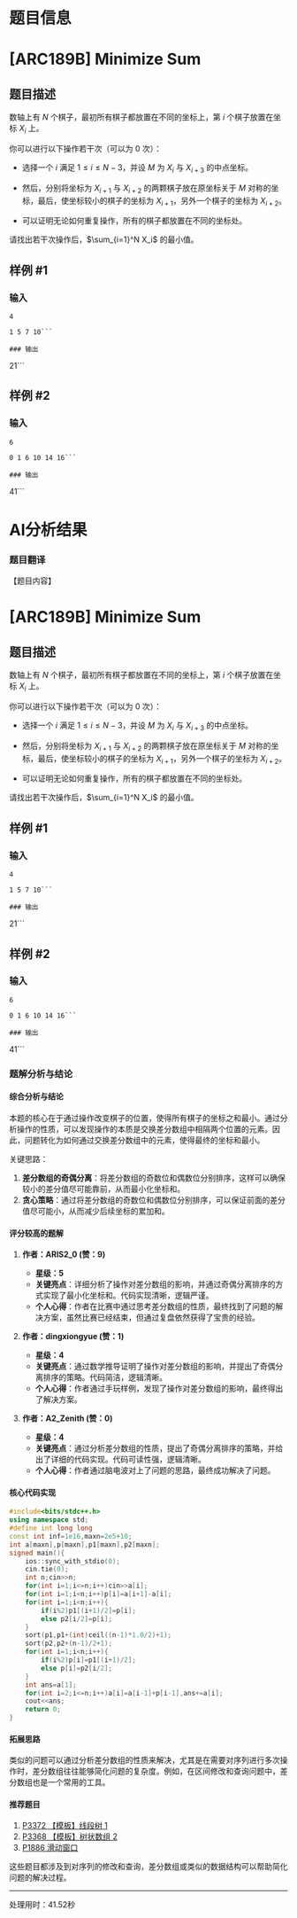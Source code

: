 # 题目信息

# [ARC189B] Minimize Sum

## 题目描述

数轴上有 $N$ 个棋子，最初所有棋子都放置在不同的坐标上，第 $i$ 个棋子放置在坐标 $X_i$ 上。

你可以进行以下操作若干次（可以为 $0$ 次）：

- 选择一个 $i$ 满足 $1\le i\le N-3$，并设 $M$ 为 $X_i$ 与 $X_{i+3}$ 的中点坐标。

- 然后，分别将坐标为 $X_{i+1}$ 与 $X_{i+2}$ 的两颗棋子放在原坐标关于 $M$ 对称的坐标，最后，使坐标较小的棋子的坐标为 $X_{i+1}$，另外一个棋子的坐标为 $X_{i+2}$。

- 可以证明无论如何重复操作，所有的棋子都放置在不同的坐标处。

请找出若干次操作后，$\sum_{i=1}^N X_i$ 的最小值。

## 样例 #1

### 输入

```
4

1 5 7 10```

### 输出

```
21```

## 样例 #2

### 输入

```
6

0 1 6 10 14 16```

### 输出

```
41```

# AI分析结果

### 题目翻译
【题目内容】
# [ARC189B] Minimize Sum

## 题目描述

数轴上有 $N$ 个棋子，最初所有棋子都放置在不同的坐标上，第 $i$ 个棋子放置在坐标 $X_i$ 上。

你可以进行以下操作若干次（可以为 $0$ 次）：

- 选择一个 $i$ 满足 $1\le i\le N-3$，并设 $M$ 为 $X_i$ 与 $X_{i+3}$ 的中点坐标。

- 然后，分别将坐标为 $X_{i+1}$ 与 $X_{i+2}$ 的两颗棋子放在原坐标关于 $M$ 对称的坐标，最后，使坐标较小的棋子的坐标为 $X_{i+1}$，另外一个棋子的坐标为 $X_{i+2}$。

- 可以证明无论如何重复操作，所有的棋子都放置在不同的坐标处。

请找出若干次操作后，$\sum_{i=1}^N X_i$ 的最小值。

## 样例 #1

### 输入

```
4

1 5 7 10```

### 输出

```
21```

## 样例 #2

### 输入

```
6

0 1 6 10 14 16```

### 输出

```
41```

### 题解分析与结论

#### 综合分析与结论
本题的核心在于通过操作改变棋子的位置，使得所有棋子的坐标之和最小。通过分析操作的性质，可以发现操作的本质是交换差分数组中相隔两个位置的元素。因此，问题转化为如何通过交换差分数组中的元素，使得最终的坐标和最小。

关键思路：
1. **差分数组的奇偶分离**：将差分数组的奇数位和偶数位分别排序，这样可以确保较小的差分值尽可能靠前，从而最小化坐标和。
2. **贪心策略**：通过将差分数组的奇数位和偶数位分别排序，可以保证前面的差分值尽可能小，从而减少后续坐标的累加和。

#### 评分较高的题解
1. **作者：ARIS2_0 (赞：9)**
   - **星级：5**
   - **关键亮点**：详细分析了操作对差分数组的影响，并通过奇偶分离排序的方式实现了最小化坐标和。代码实现清晰，逻辑严谨。
   - **个人心得**：作者在比赛中通过思考差分数组的性质，最终找到了问题的解决方案，虽然比赛已经结束，但通过复盘依然获得了宝贵的经验。

2. **作者：dingxiongyue (赞：1)**
   - **星级：4**
   - **关键亮点**：通过数学推导证明了操作对差分数组的影响，并提出了奇偶分离排序的策略。代码简洁，逻辑清晰。
   - **个人心得**：作者通过手玩样例，发现了操作对差分数组的影响，最终得出了解决方案。

3. **作者：A2_Zenith (赞：0)**
   - **星级：4**
   - **关键亮点**：通过分析差分数组的性质，提出了奇偶分离排序的策略，并给出了详细的代码实现。代码可读性强，逻辑清晰。
   - **个人心得**：作者通过脑电波对上了问题的思路，最终成功解决了问题。

#### 核心代码实现
```cpp
#include<bits/stdc++.h>
using namespace std;
#define int long long
const int inf=1e16,maxn=2e5+10;
int a[maxn],p[maxn],p1[maxn],p2[maxn];
signed main(){
	ios::sync_with_stdio(0);
	cin.tie(0);
	int n;cin>>n;
	for(int i=1;i<=n;i++)cin>>a[i];
	for(int i=1;i<n;i++)p[i]=a[i+1]-a[i];
	for(int i=1;i<n;i++){
		if(i%2)p1[(i+1)/2]=p[i];
		else p2[i/2]=p[i];
	}
	sort(p1,p1+(int)ceil((n-1)*1.0/2)+1);
	sort(p2,p2+(n-1)/2+1);
	for(int i=1;i<n;i++){
		if(i%2)p[i]=p1[(i+1)/2];
		else p[i]=p2[i/2];
	}
	int ans=a[1];
	for(int i=2;i<=n;i++)a[i]=a[i-1]+p[i-1],ans+=a[i];
	cout<<ans;
	return 0;
}
```

#### 拓展思路
类似的问题可以通过分析差分数组的性质来解决，尤其是在需要对序列进行多次操作时，差分数组往往能够简化问题的复杂度。例如，在区间修改和查询问题中，差分数组也是一个常用的工具。

#### 推荐题目
1. [P3372 【模板】线段树 1](https://www.luogu.com.cn/problem/P3372)
2. [P3368 【模板】树状数组 2](https://www.luogu.com.cn/problem/P3368)
3. [P1886 滑动窗口](https://www.luogu.com.cn/problem/P1886)

这些题目都涉及到对序列的修改和查询，差分数组或类似的数据结构可以帮助简化问题的解决过程。

---
处理用时：41.52秒